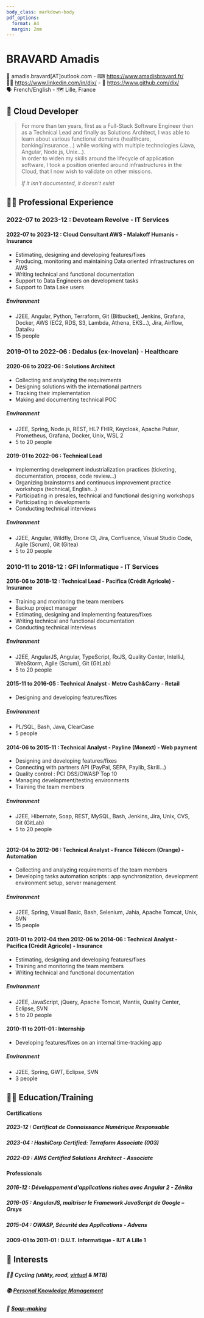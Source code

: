 ```yaml
---
body_class: markdown-body
pdf_options:
  format: A4
  margin: 2mm
---
```


<meta name="viewport" content="width=device-width, initial-scale=1"/>

# BRAVARD Amadis

📧&nbsp;amadis.bravard[AT]outlook.com - ⌨&nbsp;https://www.amadisbravard.fr/<br />
👨‍💼&nbsp;https://www.linkedin.com/in/dix/ - 🧫&nbsp;https://www.github.com/dix/<br />
🗣&nbsp;French/English - 🗺&nbsp;Lille, France<br />

## 🎯&nbsp;Cloud Developer

> For more than ten years, first as a Full-Stack Software Engineer then as a Technical Lead and finally as Solutions
> Architect, I was able to learn about various functional domains (healthcare, banking/insurance...) while working with
> multiple technologies (Java, Angular, Node.js, Unix...).<br />
> In order to widen my skills around the lifecycle of application software, I took a position oriented around
> infrastructures in the Cloud, that I now wish to validate on other missions.
>
> _If it isn't documented, it doesn't exist_

## 👨‍💻&nbsp;Professional Experience

### 2022-07 to 2023-12 : Devoteam Revolve - IT&nbsp;Services

#### 2022-07 to 2023-12 : Cloud Consultant AWS - Malakoff Humanis - Insurance

- Estimating, designing and developing features/fixes
- Producing, monitoring and maintaining Data oriented infrastructures on AWS
- Writing technical and functional documentation
- Support to Data Engineers on development tasks
- Support to Data Lake users

##### Environment

- J2EE, Angular, Python, Terraform, Git (Bitbucket), Jenkins, Grafana, Docker, AWS (EC2, RDS, S3, Lambda, Athena,
  EKS...), Jira, Airflow, Dataiku
- 15 people

### 2019-01 to 2022-06 : Dedalus (ex-Inovelan) - Healthcare

#### 2020-06 to 2022-06 : Solutions Architect

- Collecting and analyzing the requirements
- Designing solutions with the international partners
- Tracking their implementation
- Making and documenting technical POC

##### Environment

- J2EE, Spring, Node.js, REST, HL7 FHIR, Keycloak, Apache Pulsar, Prometheus, Grafana, Docker, Unix, WSL 2
- 5 to 20 people

#### 2019-01 to 2022-06 : Technical Lead

- Implementing development industrialization practices (ticketing, documentation, process, code review...)
- Organizing brainstorms and continuous improvement practice workshops (technical, English...)
- Participating in presales, technical and functional designing workshops
- Participating in developments
- Conducting technical interviews

##### Environment

- J2EE, Angular, Wildfly, Drone CI, Jira, Confluence, Visual Studio Code, Agile (Scrum), Git (Gitea)
- 5 to 20 people

### 2010-11 to 2018-12 : GFI Informatique - IT Services

#### 2016-06 to 2018-12 : Technical Lead - Pacifica&nbsp;(Crédit&nbsp;Agricole) - Insurance

- Training and monitoring the team members
- Backup project manager
- Estimating, designing and implementing features/fixes
- Writing technical and functional documentation
- Conducting technical interviews

##### Environment

- J2EE, AngularJS, Angular, TypeScript, RxJS, Quality Center, IntelliJ, WebStorm, Agile (Scrum), Git (GitLab)
- 5 to 20 people

#### 2015-11 to 2016-05 : Technical Analyst - Metro&nbsp;Cash&Carry - Retail

- Designing and developing features/fixes

##### Environment

- PL/SQL, Bash, Java, ClearCase
- 5 people

#### 2014-06 to 2015-11 : Technical Analyst - Payline&nbsp;(Monext) - Web&nbsp;payment

- Designing and developing features/fixes
- Connecting with partners API (PayPal, SEPA, Paylib, Skrill...)
- Quality control : PCI DSS/OWASP Top 10
- Managing development/testing environments
- Training the team members

##### Environment

- J2EE, Hibernate, Soap, REST, MySQL, Bash, Jenkins, Jira, Unix, CVS, Git (GitLab)
- 5 to 20 people
  <br /><br />

#### 2012-04 to 2012-06 : Technical Analyst - France&nbsp;Télécom&nbsp;(Orange) - Automation

- Collecting and analyzing requirements of the team members
- Developing tasks automation scripts : app synchronization, development environment setup, server management

##### Environment

- J2EE, Spring, Visual Basic, Bash, Selenium, Jahia, Apache Tomcat, Unix, SVN
- 15 people

#### 2011-01 to 2012-04 then 2012-06 to 2014-06 : Technical Analyst - Pacifica&nbsp;(Crédit&nbsp;Agricole) - Insurance

- Estimating, designing and developing features/fixes
- Training and monitoring the team members
- Writing technical and functional documentation

##### Environment

- J2EE, JavaScript, jQuery, Apache Tomcat, Mantis, Quality Center, Eclipse, SVN
- 5 to 20 people

#### 2010-11 to 2011-01 : Internship

- Developing features/fixes on an internal time-tracking app

##### Environment

- J2EE, Spring, GWT, Eclipse, SVN
- 3 people

## 👨‍🎓&nbsp;Education/Training

#### Certifications

##### 2023-12 : Certificat de Connaissance Numérique Responsable

##### 2023-04 : HashiCorp Certified: Terraform Associate (003)

##### 2022-09 : AWS Certified Solutions Architect - Associate

#### Professionals

##### 2016-12 : Développement d'applications riches avec Angular 2 - Zénika

##### 2016-05 : AngularJS, maîtriser le Framework JavaScript de Google – Orsys

##### 2015-04 : OWASP, Sécurité des Applications - Advens

#### 2009-01 to 2011-01 : D.U.T.&nbsp;Informatique - IUT&nbsp;A&nbsp;Lille&nbsp;1

## 🎨&nbsp;Interests

##### 🚴‍♀️&nbsp;Cycling (utility, road, [virtual](https://www.zwift.com/) & MTB)

##### 📚&nbsp;[Personal Knowledge Management](https://en.wikipedia.org/wiki/Personal_knowledge_management)

##### 🧼&nbsp;[Soap-making](https://en.wikipedia.org/wiki/Soap#Soap-making_for_hobbyists)